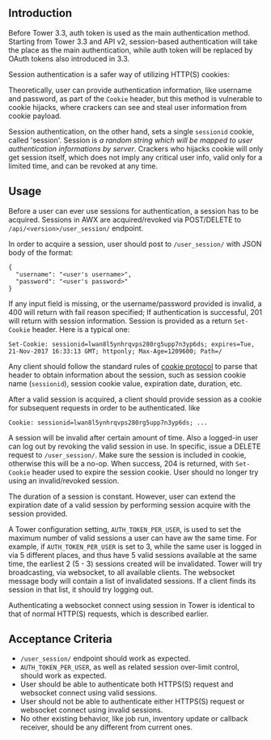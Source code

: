 ## Introduction
Before Tower 3.3, auth token is used as the main authentication method. Starting from Tower 3.3 and
API v2, session-based authentication will take the place as the main authentication, while auth token
will be replaced by OAuth tokens also introduced in 3.3.

Session authentication is a safer way of utilizing HTTP(S) cookies:

Theoretically, user can provide authentication information, like username and password, as part of the
`Cookie` header, but this method is vulnerable to cookie hijacks, where crackers can see and steal user
information from cookie payload.

Session authentication, on the other hand, sets a single `sessionid` cookie, called 'session'. Session
is *a random string which will be mapped to user authentication informations by server*. Crackers who
hijacks cookie will only get session itself, which does not imply any critical user info, valid only for
a limited time, and can be revoked at any time.

## Usage

Before a user can ever use sessions for authentication, a session has to be acquired. Sessions
in AWX are acquired/revoked via POST/DELETE to `/api/<version>/user_session/` endpoint.

In order to acquire a session, user should post to `/user_session/` with JSON body of the format:
```
{
  "username": "<user's username>",
  "password": "<user's password>"
}
```
If any input field is missing, or the username/password provided is invalid, a 400 will return with
fail reason specified; If authentication is successful, 201 will return with session information.
Session is provided as a return `Set-Cookie` header. Here is a typical one:
```
Set-Cookie: sessionid=lwan8l5ynhrqvps280rg5upp7n3yp6ds; expires=Tue, 21-Nov-2017 16:33:13 GMT; httponly; Max-Age=1209600; Path=/
```
Any client should follow the standard rules of [cookie protocol](https://tools.ietf.org/html/rfc6265) to
parse that header to obtain information about the session, such as session cookie name (`sessionid`),
session cookie value, expiration date, duration, etc.

After a valid session is acquired, a client should provide session as a cookie for subsequent requests
in order to be authenticated. like
```
Cookie: sessionid=lwan8l5ynhrqvps280rg5upp7n3yp6ds; ...
```

A session will be invalid after certain amount of time. Also a logged-in user can log out by revoking
the valid session in use. In specific, issue a DELETE request to `/user_session/`. Make sure the session
is included in cookie, otherwise this will be a no-op. When success, 204 is returned, with `Set-Cookie`
header used to expire the session cookie. User should no longer try using an invalid/revoked session.

The duration of a session is constant. However, user can extend the expiration date of a valid session
by performing session acquire with the session provided.

A Tower configuration setting, `AUTH_TOKEN_PER_USER`, is used to set the maximum number of valid sessions
a user can have aw the same time. For example, if `AUTH_TOKEN_PER_USER` is set to 3, while the same user
is logged in via 5 different places, and thus have 5 valid sessions available at the same time, the
earliest 2 (5 - 3) sessions created will be invalidated. Tower will try broadcasting, via websocket, to
all available clients. The websocket message body will contain a list of invalidated sessions. If a
client finds its session in that list, it should try logging out.

Authenticating a websocket connect using session in Tower is identical to that of normal HTTP(S) requests,
which is described earlier.

## Acceptance Criteria
* `/user_session/` endpoint should work as expected.
* `AUTH_TOKEN_PER_USER`, as well as related session over-limit control, should work as expected.
* User should be able to authenticate both HTTPS(S) request and websocket connect using valid sessions.
* User should not be able to authenticate either HTTPS(S) request or websocket connect using invalid
  sessions.
* No other existing behavior, like job run, inventory update or callback receiver, should be any
  different from current ones.
